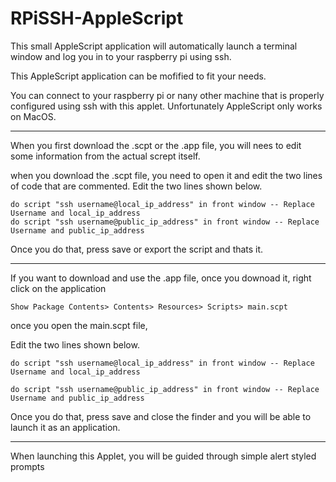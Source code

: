 # RPiSSH-AppleScript
This small AppleScript application will automatically launch a terminal window and log you in to your raspberry pi using ssh.

This AppleScript application can be mofified to fit your needs.

You can connect to your raspberry pi or nany other machine that is properly configured using ssh with this applet. 
Unfortunately AppleScript only works on MacOS.

----------------------------------------------------------------------

When you first download the .scpt or the .app file, you will nees to edit some information from the actual scrept itself.

when you download the .scpt file, you need to open it and edit the two lines of code that are commented. 
Edit the two lines shown below.

    do script "ssh username@local_ip_address" in front window -- Replace Username and local_ip_address
    do script "ssh username@public_ip_address" in front window -- Replace Username and public_ip_address
    
Once you do that, press save or export the script and thats it. 

----------------------------------------------------------------------

If you want to download and use the .app file, once you downoad it, right click on the application

    Show Package Contents> Contents> Resources> Scripts> main.scpt
    
once you open the main.scpt file,

Edit the two lines shown below.

    do script "ssh username@local_ip_address" in front window -- Replace Username and local_ip_address
    
    do script "ssh username@public_ip_address" in front window -- Replace Username and public_ip_address
    
Once you do that, press save and close the finder and you will be able to launch it as an application.

----------------------------------------------------------------------

When launching this Applet, you will be guided through simple alert styled prompts
